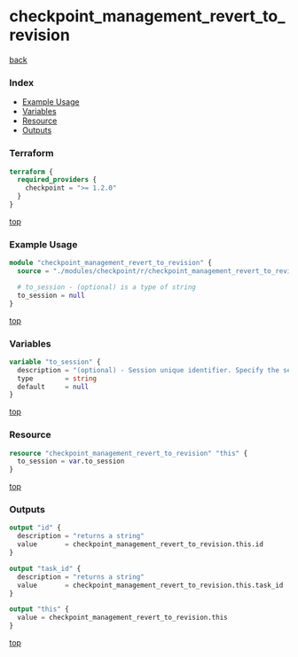 # checkpoint_management_revert_to_revision

[back](../checkpoint.md)

### Index

- [Example Usage](#example-usage)
- [Variables](#variables)
- [Resource](#resource)
- [Outputs](#outputs)

### Terraform

```terraform
terraform {
  required_providers {
    checkpoint = ">= 1.2.0"
  }
}
```

[top](#index)

### Example Usage

```terraform
module "checkpoint_management_revert_to_revision" {
  source = "./modules/checkpoint/r/checkpoint_management_revert_to_revision"

  # to_session - (optional) is a type of string
  to_session = null
}
```

[top](#index)

### Variables

```terraform
variable "to_session" {
  description = "(optional) - Session unique identifier. Specify the session  id you would like to revert your database to."
  type        = string
  default     = null
}
```

[top](#index)

### Resource

```terraform
resource "checkpoint_management_revert_to_revision" "this" {
  to_session = var.to_session
}
```

[top](#index)

### Outputs

```terraform
output "id" {
  description = "returns a string"
  value       = checkpoint_management_revert_to_revision.this.id
}

output "task_id" {
  description = "returns a string"
  value       = checkpoint_management_revert_to_revision.this.task_id
}

output "this" {
  value = checkpoint_management_revert_to_revision.this
}
```

[top](#index)